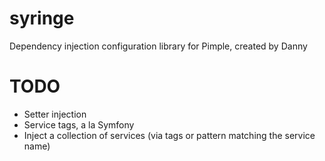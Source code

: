 syringe
=======

Dependency injection configuration library for Pimple, created by Danny

TODO
====

* Setter injection
* Service tags, a la Symfony
* Inject a collection of services (via tags or pattern matching the service name)
